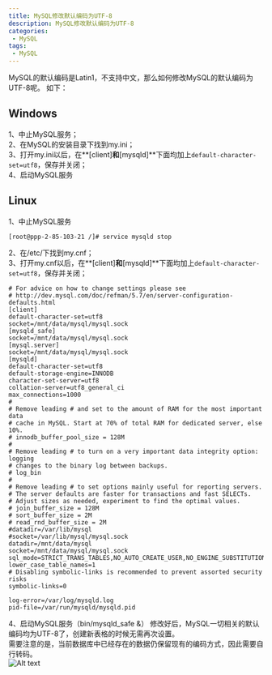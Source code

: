 ```yaml
---
title: MySQL修改默认编码为UTF-8
description: MySQL修改默认编码为UTF-8
categories:
 - MySQL
tags:
 - MySQL
---  
```

MySQL的默认编码是Latin1，不支持中文，那么如何修改MySQL的默认编码为UTF-8呢。
如下：  
## Windows  
1、中止MySQL服务；  
2、在MySQL的安装目录下找到my.ini；  
3、打开my.ini以后，在**[client]**和**[mysqld]**下面均加上```default-character-set=utf8```，保存并关闭；  
4、启动MySQL服务  
## Linux  
1、中止MySQL服务  
```shell  
[root@ppp-2-85-103-21 /]# service mysqld stop  
```  
2、在/etc/下找到my.cnf；  
3、打开my.cnf以后，在**[client]**和**[mysqld]**下面均加上```default-character-set=utf8```，保存并关闭； 
```shell  
# For advice on how to change settings please see
# http://dev.mysql.com/doc/refman/5.7/en/server-configuration-defaults.html
[client]
default-character-set=utf8
socket=/mnt/data/mysql/mysql.sock
[mysqld_safe]
socket=/mnt/data/mysql/mysql.sock
[mysql.server]
socket=/mnt/data/mysql/mysql.sock
[mysqld]
default-character-set=utf8
default-storage-engine=INNODB
character-set-server=utf8
collation-server=utf8_general_ci
max_connections=1000
#
# Remove leading # and set to the amount of RAM for the most important data
# cache in MySQL. Start at 70% of total RAM for dedicated server, else 10%.
# innodb_buffer_pool_size = 128M
#
# Remove leading # to turn on a very important data integrity option: logging
# changes to the binary log between backups.
# log_bin
#
# Remove leading # to set options mainly useful for reporting servers.
# The server defaults are faster for transactions and fast SELECTs.
# Adjust sizes as needed, experiment to find the optimal values.
# join_buffer_size = 128M
# sort_buffer_size = 2M
# read_rnd_buffer_size = 2M
#datadir=/var/lib/mysql
#socket=/var/lib/mysql/mysql.sock
datadir=/mnt/data/mysql
socket=/mnt/data/mysql/mysql.sock
sql_mode=STRICT_TRANS_TABLES,NO_AUTO_CREATE_USER,NO_ENGINE_SUBSTITUTION
lower_case_table_names=1
# Disabling symbolic-links is recommended to prevent assorted security risks
symbolic-links=0

log-error=/var/log/mysqld.log
pid-file=/var/run/mysqld/mysqld.pid
```  
4、启动MySQL服务（bin/mysqld_safe &）
修改好后，MySQL一切相关的默认编码均为UTF-8了，创建新表格的时候无需再次设置。  
需要注意的是，当前数据库中已经存在的数据仍保留现有的编码方式，因此需要自行转码。  
![Alt text](http://p92ijvt1x.bkt.clouddn.com/mysql_utf8.png "查看MySQL的编码方式")  
